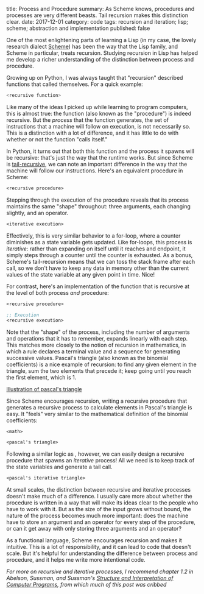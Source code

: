 title: Process and Procedure 
summary: As Scheme knows, procedures and processes are very different beasts. Tail recursion makes this distinction clear.
date: 2017-12-01
category: code
tags: recursion and iteration; lisp; scheme; abstraction and implementation
published: false


One of the most enlightening parts of learning a Lisp (in my case, the lovely
research dialect [Scheme](https://groups.csail.mit.edu/mac/projects/scheme/))
has been the way that the Lisp family, and Scheme in particular, treats
recursion. Studying recursion in Lisp has helped me develop a richer understanding
of the distinction between process and procedure.

Growing up on Python, I was always taught that "recursion" described functions
that called themselves. For a quick example:

```python
<recursive function>
```

Like many of the ideas I picked up while learning to program computers, this is
almost true: the function (also known as the "procedure") is indeed recursive.
But the _process_ that the function generates, the set of instructions that a machine will
follow on execution, is not necessarily so. This is a distinction with a lot of difference,
and it has little to do with whether or not the function "calls itself."

In Python, it turns out that both this function and the process it spawns will be recursive:
that's just the way that the runtime works. But since
Scheme is [tail-recursive](https://en.wikipedia.org/wiki/Tail_call), we can
note an important difference in the way that the machine will follow
our instructions. Here's an equivalent procedure in Scheme:

```scheme
<recursive procedure>
```

Stepping through the execution of the procedure reveals that its process
maintains the same "shape" throughout: three arguments, each changing slightly,
and an operator. 

```scheme
<iterative execution>
```
Effectively, this is very similar behavior to a for-loop,
where a counter diminishes as a state variable gets updated. Like for-loops,
this process is _iterative_: rather than expanding on itself until it reaches
and endpoint, it simply steps through a counter until the counter is exhausted.
As a bonus, Scheme's tail-recursion means that we can toss the stack frame after each call,
so we don't have to keep any data in memory other than the current values of
the state variable at any given point in time. Nice! 

For contrast, here's an implementation of the function that is recursive at the
level of both process _and_ procedure: 

```scheme
<recursive procedure>

;; Execution 
<recursive execution>
```

Note that the "shape" of the process, including the number of arguments and
operations that it has to remember, expands linearly with each step. This matches
more closely to the notion of recursion in mathematics, in which a rule
declares a terminal value and a sequence for generating successive values.
Pascal's triangle (also known as the binomial coefficients) is a nice example
of recursion: 
to find any given element in the triangle, sum the two elements that precede it; keep
going until you reach the first element, which is 1.

[Illustration of pascal's triangle]()

Since Scheme encourages recursion, writing a recursive procedure that generates
a recursive process to calculate elements in Pascal's triangle is easy. It
"feels" very similar to the mathematical definition of the binomial
coefficients:

```
<math>
```

```scheme
<pascal's triangle>
```

Following a similar logic as <procedure>, however, we can easily design
a recursive procedure that spawns an _iterative_ process! All we need is to
keep track of the state variables and generate a tail call.

```scheme
<pascal's iterative triangle>
```

At small scales, the distinction between recursive and iterative processes
doesn't make much of a difference. I usually care more about whether the procedure is 
written in a way that will make its ideas clear to the people who have to work with it.
But as the size of the input grows without
bound, the nature of the process becomes much more important: does the machine
have to store an argument and an operator for every step of the procedure, or
can it get away with only storing three arguments and an operator?

As a functional language, Scheme encourages recursion and makes it intuitive.
This is a lot of responsibility, and it can lead to code that doesn't scale. But
it's helpful for understanding the difference between process and procedure, and
it helps me write more intentional code.

_For more on recursive and iterative processes, I recommend chapter 1.2 in Abelson,
Sussman, and Sussman's [_Structure and Interpretation of Computer
Programs_](https://mitpress.mit.edu/sicp/full-text/book/book.html), from which
much of this post was cribbed_
